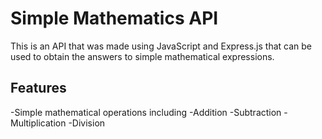 # Simple Mathematics API
This is an API that was made using JavaScript and Express.js that can be used to obtain the answers to simple mathematical expressions.

## Features
-Simple mathematical operations including 
    -Addition
    -Subtraction
    -Multiplication
    -Division